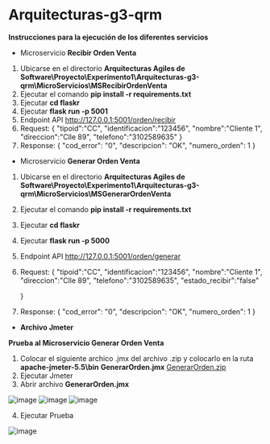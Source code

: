 # Arquitecturas-g3-qrm


**Instrucciones para la ejecución de los diferentes servicios**


- Microservicio **Recibir Orden Venta**

1. Ubicarse en el directorio **Arquitecturas Agiles de Software\Proyecto\Experimento1\Arquitecturas-g3-qrm\MicroServicios\MSRecibirOrdenVenta**
2. Ejecutar el comando **pip install -r requirements.txt**
3. Ejecutar **cd flaskr**
4. Ejecutar **flask run -p 5001**
5. Endpoint API http://127.0.0.1:5001/orden/recibir
6. Request: 
      {
     "tipoid":"CC",
     "identificacion":"123456",
     "nombre":"Cliente 1",
     "direccion":"Clle 89",
     "telefono":"3102589635"
    }
 7. Response: 
    {
        "cod_error": "0",
        "descripcion": "OK",
        "numero_orden": 1
    }

- Microservicio **Generar Orden Venta**

1. Ubicarse en el directorio **Arquitecturas Agiles de Software\Proyecto\Experimento1\Arquitecturas-g3-qrm\MicroServicios\MSGenerarOrdenVenta**
2. Ejecutar el comando **pip install -r requirements.txt**
3. Ejecutar **cd flaskr**
4. Ejecutar **flask run -p 5000**
5. Endpoint API http://127.0.0.1:5001/orden/generar
6. Request: 
     {
 "tipoid":"CC",
     "identificacion":"123456",
     "nombre":"Cliente 1",
     "direccion":"Clle 89",
     "telefono":"3102589635",
     "estado_recibir":"false"

    }
 7. Response: 
    {
        "cod_error": "0",
        "descripcion": "OK",
        "numero_orden": 1
    }
    
    
 - **Archivo Jmeter**
 
 **Prueba al Microservicio Generar Orden Venta**
 
 1. Colocar el siguiente archico .jmx del archivo .zip y colocarlo en la ruta **apache-jmeter-5.5\bin**
  **GenerarOrden.jmx** [GenerarOrden.zip](https://github.com/neztoring/Arquitecturas-g3-qrm/files/10829024/GenerarOrden.zip)
 2. Ejecutar Jmeter
 3. Abrir archivo **GenerarOrden.jmx**
 
 ![image](https://user-images.githubusercontent.com/20029761/221299313-7cbc92f5-bcf6-4c1c-b70b-20ecb3057cdb.png)
![image](https://user-images.githubusercontent.com/20029761/221299460-0e081803-94d3-4f12-9c69-c6419be2c574.png)
![image](https://user-images.githubusercontent.com/20029761/221299533-28c804c6-4a04-4ed3-b3df-fd23d7d39f2b.png)
 
 4. Ejecutar Prueba
 
 ![image](https://user-images.githubusercontent.com/20029761/221299584-0689bf16-f98e-4372-bf14-afde3945857e.png)


 
    
